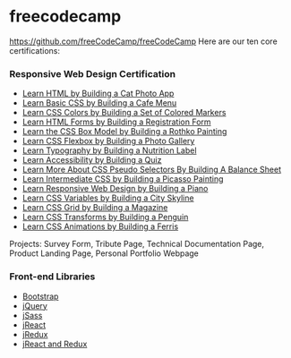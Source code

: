 # freecodecamp
https://github.com/freeCodeCamp/freeCodeCamp
Here are our ten core certifications:

<h3>Responsive Web Design Certification</h3>
<ul>
  <li><a href="https://www.freecodecamp.org/learn/2022/responsive-web-design/#learn-html-by-building-a-cat-photo-app">Learn HTML by Building a Cat Photo App</a></li>
  <li><a href="">Learn Basic CSS by Building a Cafe Menu</a></li>
  <li><a href="https://www.freecodecamp.org/learn/2022/responsive-web-design/#learn-css-colors-by-building-a-set-of-colored-markers">Learn CSS Colors by Building a Set of Colored Markers</a></li>
  <li><a href="https://www.freecodecamp.org/learn/2022/responsive-web-design/#learn-html-forms-by-building-a-registration-form">Learn HTML Forms by Building a Registration Form</a></li>
  <li><a href="https://www.freecodecamp.org/learn/2022/responsive-web-design/#learn-the-css-box-model-by-building-a-rothko-painting">Learn the CSS Box Model by Building a Rothko Painting</a></li>
  <li><a href="https://www.freecodecamp.org/learn/2022/responsive-web-design/#learn-css-flexbox-by-building-a-photo-gallery">Learn CSS Flexbox by Building a Photo Gallery</a></li>
  <li><a href="https://www.freecodecamp.org/learn/2022/responsive-web-design/#learn-typography-by-building-a-nutrition-label">Learn Typography by Building a Nutrition Label</a></li>
  </li>
  <li><a href="https://www.freecodecamp.org/learn/2022/responsive-web-design/#learn-accessibility-by-building-a-quiz">Learn Accessibility by Building a Quiz</a></li>
  <li><a href="https://www.freecodecamp.org/learn/2022/responsive-web-design/#learn-more-about-css-pseudo-selectors-by-building-a-balance-sheet">Learn More About CSS Pseudo Selectors By Building A Balance Sheet</a></li>
  <li><a href="https://www.freecodecamp.org/learn/2022/responsive-web-design/#learn-intermediate-css-by-building-a-picasso-painting">Learn Intermediate CSS by Building a Picasso Painting</a></li>
  <li><a href="https://www.freecodecamp.org/learn/2022/responsive-web-design/#learn-responsive-web-design-by-building-a-piano">Learn Responsive Web Design by Building a Piano</a></li>
  <li><a href="https://www.freecodecamp.org/learn/2022/responsive-web-design/#learn-css-variables-by-building-a-city-skyline">Learn CSS Variables by Building a City Skyline</a></li>
  <li><a href="https://www.freecodecamp.org/learn/2022/responsive-web-design/#learn-css-grid-by-building-a-magazine">Learn CSS Grid by Building a Magazine</a></li>
  <li><a href="https://www.freecodecamp.org/learn/2022/responsive-web-design/#learn-css-transforms-by-building-a-penguin">Learn CSS Transforms by Building a Penguin</a></li>
  <li><a href="https://www.freecodecamp.org/learn/2022/responsive-web-design/#learn-css-animation-by-building-a-ferris-wheel">Learn CSS Animations by Building a Ferris</a></li>
</ul>

<p>Projects: Survey Form, Tribute Page, Technical Documentation Page, Product Landing Page, Personal Portfolio Webpage
</p>

<h3>Front-end Libraries</h3>
<ul>
  <li><a href="https://www.freecodecamp.org/learn/front-end-development-libraries/#bootstrap">Bootstrap</a></li>
  <li><a href="https://www.freecodecamp.org/learn/front-end-development-libraries/#jquery">jQuery</a></li>
  <li><a href="https://www.freecodecamp.org/learn/front-end-development-libraries/#sass">jSass</a></li>
<li><a href="https://www.freecodecamp.org/learn/front-end-development-libraries/#react">jReact</a></li>
<li><a href="https://www.freecodecamp.org/learn/front-end-development-libraries/#redux">jRedux</a></li>
<li><a href="https://www.freecodecamp.org/learn/front-end-development-libraries/#react-and-redux">jReact and Redux</a></li>
  </ul>
  
